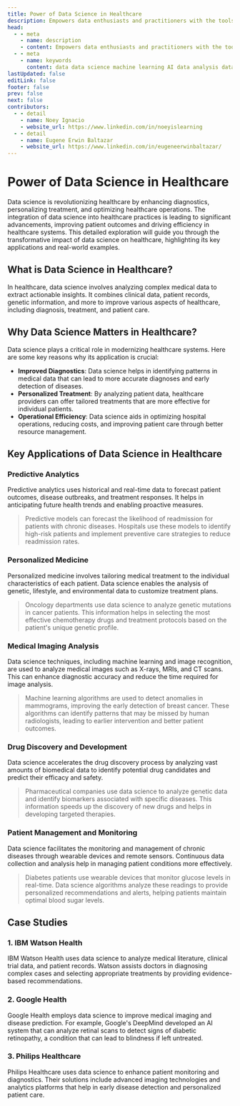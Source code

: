 ```yaml
---
title: Power of Data Science in Healthcare
description: Empowers data enthusiasts and practitioners with the tools and knowledge to unlock the potential of data.
head:
  - - meta
    - name: description
    - content: Empowers data enthusiasts and practitioners with the tools and knowledge to unlock the potential of data.
  - - meta
    - name: keywords
      content: data data science machine learning AI data analysis data-driven data enthusiasts data practitioners
lastUpdated: false
editLink: false
footer: false
prev: false
next: false
contributors:
  - - detail
    - name: Noey Ignacio
    - website_url: https://www.linkedin.com/in/noeyislearning
  - - detail
    - name: Eugene Erwin Baltazar
    - website_url: https://www.linkedin.com/in/eugeneerwinbaltazar/
---
```


# Power of Data Science in Healthcare

Data science is revolutionizing healthcare by enhancing diagnostics, personalizing treatment, and optimizing healthcare operations. The integration of data science into healthcare practices is leading to significant advancements, improving patient outcomes and driving efficiency in healthcare systems. This detailed exploration will guide you through the transformative impact of data science on healthcare, highlighting its key applications and real-world examples.

## What is Data Science in Healthcare?

In healthcare, data science involves analyzing complex medical data to extract actionable insights. It combines clinical data, patient records, genetic information, and more to improve various aspects of healthcare, including diagnosis, treatment, and patient care.

## Why Data Science Matters in Healthcare?

Data science plays a critical role in modernizing healthcare systems. Here are some key reasons why its application is crucial:

- **Improved Diagnostics**: Data science helps in identifying patterns in medical data that can lead to more accurate diagnoses and early detection of diseases.
- **Personalized Treatment**: By analyzing patient data, healthcare providers can offer tailored treatments that are more effective for individual patients.
- **Operational Efficiency**: Data science aids in optimizing hospital operations, reducing costs, and improving patient care through better resource management.

## Key Applications of Data Science in Healthcare

### Predictive Analytics

Predictive analytics uses historical and real-time data to forecast patient outcomes, disease outbreaks, and treatment responses. It helps in anticipating future health trends and enabling proactive measures.

> Predictive models can forecast the likelihood of readmission for patients with chronic diseases. Hospitals use these models to identify high-risk patients and implement preventive care strategies to reduce readmission rates.

### Personalized Medicine

Personalized medicine involves tailoring medical treatment to the individual characteristics of each patient. Data science enables the analysis of genetic, lifestyle, and environmental data to customize treatment plans.

> Oncology departments use data science to analyze genetic mutations in cancer patients. This information helps in selecting the most effective chemotherapy drugs and treatment protocols based on the patient's unique genetic profile.

### Medical Imaging Analysis

Data science techniques, including machine learning and image recognition, are used to analyze medical images such as X-rays, MRIs, and CT scans. This can enhance diagnostic accuracy and reduce the time required for image analysis.

> Machine learning algorithms are used to detect anomalies in mammograms, improving the early detection of breast cancer. These algorithms can identify patterns that may be missed by human radiologists, leading to earlier intervention and better patient outcomes.

### Drug Discovery and Development

Data science accelerates the drug discovery process by analyzing vast amounts of biomedical data to identify potential drug candidates and predict their efficacy and safety.

> Pharmaceutical companies use data science to analyze genetic data and identify biomarkers associated with specific diseases. This information speeds up the discovery of new drugs and helps in developing targeted therapies.

### Patient Management and Monitoring

Data science facilitates the monitoring and management of chronic diseases through wearable devices and remote sensors. Continuous data collection and analysis help in managing patient conditions more effectively.

> Diabetes patients use wearable devices that monitor glucose levels in real-time. Data science algorithms analyze these readings to provide personalized recommendations and alerts, helping patients maintain optimal blood sugar levels.

## Case Studies

### 1. IBM Watson Health

IBM Watson Health uses data science to analyze medical literature, clinical trial data, and patient records. Watson assists doctors in diagnosing complex cases and selecting appropriate treatments by providing evidence-based recommendations.

### 2. Google Health

Google Health employs data science to improve medical imaging and disease prediction. For example, Google's DeepMind developed an AI system that can analyze retinal scans to detect signs of diabetic retinopathy, a condition that can lead to blindness if left untreated.

### 3. Philips Healthcare

Philips Healthcare uses data science to enhance patient monitoring and diagnostics. Their solutions include advanced imaging technologies and analytics platforms that help in early disease detection and personalized patient care.
